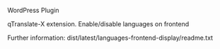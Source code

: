 WordPress Plugin

qTranslate-X extension. Enable/disable languages on frontend

Further information: dist/latest/languages-frontend-display/readme.txt 